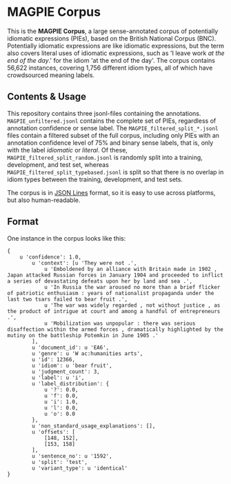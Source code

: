 # MAGPIE Corpus
This is the **MAGPIE Corpus**, a large sense-annotated corpus of potentially idiomatic expressions (PIEs), based on the British National Corpus (BNC). Potentially idiomatic expressions are like idiomatic expressions, but the term also covers literal uses of idiomatic expressions, such as 'I leave work *at the end of the day*.' for the idiom 'at the end of the day'. The corpus contains 56,622 instances, covering 1,756 different idiom types, all of which have crowdsourced meaning labels. 

## Contents & Usage
This repository contains three jsonl-files containing the annotations. `MAGPIE_unfiltered.jsonl` contains the complete set of PIEs, regardless of annotation confidence or sense label.  The `MAGPIE_filtered_split_*.jsonl` files contain a filtered subset of the full corpus, including only PIEs with an annotation confidence level of 75% and binary sense labels, that is, only with the label *idiomatic* or *literal*. Of these, `MAGPIE_filtered_split_random.jsonl` is randomly split into a training, development, and test set, whereas `MAGPIE_filtered_split_typebased.jsonl` is split so that there is no overlap in idiom types between the training, development, and test sets. 

The corpus is in [JSON Lines](http://jsonlines.org/) format, so it is easy to use across platforms, but also human-readable. 

## Format
One instance in the corpus looks like this:

```
{
    u 'confidence': 1.0,
        u 'context': [u 'They were not .',
            u 'Emboldened by an alliance with Britain made in 1902 , Japan attacked Russian forces in January 1904 and proceeded to inflict a series of devastating defeats upon her by land and sea .',
            u 'In Russia the war aroused no more than a brief flicker of patriotic enthusiasm : years of nationalist propaganda under the last two tsars failed to bear fruit .',
            u 'The war was widely regarded , not without justice , as the product of intrigue at court and among a handful of entrepreneurs .',
            u 'Mobilization was unpopular : there was serious disaffection within the armed forces , dramatically highlighted by the mutiny on the battleship Potemkin in June 1905 .'
        ],
        u 'document_id': u 'EA6',
        u 'genre': u 'W ac:humanities arts',
        u 'id': 12366,
        u 'idiom': u 'bear fruit',
        u 'judgment_count': 3,
        u 'label': u 'i',
        u 'label_distribution': {
            u '?': 0.0,
            u 'f': 0.0,
            u 'i': 1.0,
            u 'l': 0.0,
            u 'o': 0.0
        },
        u 'non_standard_usage_explanations': [],
        u 'offsets': [
            [148, 152],
            [153, 158]
        ],
        u 'sentence_no': u '1592',
        u 'split': 'test',
        u 'variant_type': u 'identical'
}
```
